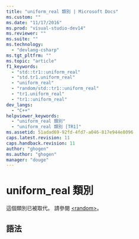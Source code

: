 ```yaml
---
title: "uniform_real 類別 | Microsoft Docs"
ms.custom: ""
ms.date: "11/17/2016"
ms.prod: "visual-studio-dev14"
ms.reviewer: ""
ms.suite: ""
ms.technology: 
  - "devlang-csharp"
ms.tgt_pltfrm: ""
ms.topic: "article"
f1_keywords: 
  - "std::tr1::uniform_real"
  - "std.tr1.uniform_real"
  - "uniform_real"
  - "random/std::tr1::uniform_real"
  - "tr1.uniform_real"
  - "tr1::uniform_real"
dev_langs: 
  - "C++"
helpviewer_keywords: 
  - "uniform_real 類別"
  - "uniform_real 類別 [TR1]"
ms.assetid: 51adad69-92fd-4fd7-a046-817e944e8096
caps.latest.revision: 11
caps.handback.revision: 11
author: "ghogen"
ms.author: "ghogen"
manager: "douge"
---
```

# uniform_real 類別
這個類別已被取代。 請參閱 [\<random\>](../Topic/%3Crandom%3E.md)。  
  
## 語法